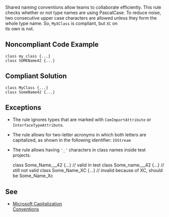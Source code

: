 
Shared naming conventions allow teams to collaborate efficiently. This rule checks whether or not type names are using PascalCase. To reduce noise,<br>two consecutive upper case characters are allowed unless they form the whole type name. So, `MyXClass` is compliant, but `XC` on<br>its own is not.

## Noncompliant Code Example


    class my_class {...}
    class SOMEName42 {...}


## Compliant Solution


    class MyClass {...}
    class SomeName42 {...}


## Exceptions

- The rule ignores types that are marked with `ComImportAttribute` or `InterfaceTypeAttribute`.
- The rule allows for two-letter acronyms in which both letters are capitalized, as shown in the following identifier: `IOStream`
- The rule allows having `'_'` characters in class names inside test projects.



    class Some_Name___42 {...} // valid in test
    class Some_name___42 {...} // still not valid
    class Some_Name_XC {...} // invalid because of XC, should be Some_Name_Xc


## See

- [Microsoft Capitalization<br>  Conventions](https://docs.microsoft.com/en-us/dotnet/standard/design-guidelines/capitalization-conventions)

